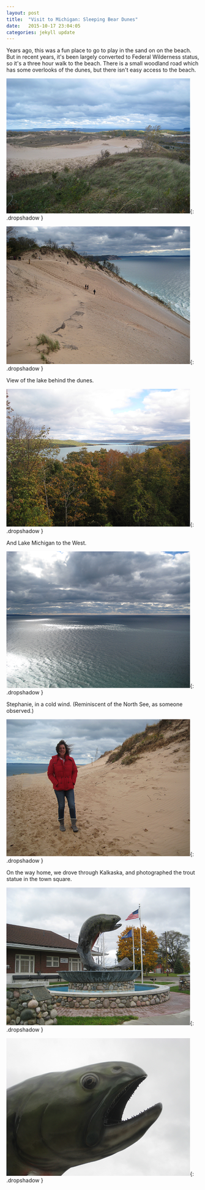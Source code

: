 ```yaml
---
layout: post
title:  "Visit to Michigan: Sleeping Bear Dunes"
date:   2015-10-17 23:04:05
categories: jekyll update
---
```

Years ago, this was a fun place to go to play in the sand on on the beach.  But in recent years, it's been largely converted to Federal Wilderness status, so it's a three hour walk to the beach.   There is a small woodland road which has some overlooks of the dunes, but there isn't easy access to the beach.

![Dunes](/images/2015-10-16_sleeping_bear_dunes/dunes1.png){: .dropshadow }  

![Dunes](/images/2015-10-16_sleeping_bear_dunes/dunes2.png){: .dropshadow }  

View of the lake behind the dunes.

![Lake](/images/2015-10-16_sleeping_bear_dunes/lake_behind_dunes.png){: .dropshadow }  

And Lake Michigan to the West.

![Lake and clouds](/images/2015-10-16_sleeping_bear_dunes/lake_michigan.png){: .dropshadow }  

Stephanie, in a cold wind.  (Reminiscent of the North See, as someone observed.)

![Woman standing on the dunes in the wind](/images/2015-10-16_sleeping_bear_dunes/stephanie_on_dunes.png){: .dropshadow }  

On the way home, we drove through Kalkaska, and photographed the trout statue in the town square.

![Fish statue](/images/2015-10-16_sleeping_bear_dunes/kalkaska_fish1.png){: .dropshadow }  

![Details of fish statue](/images/2015-10-16_sleeping_bear_dunes/kalkaska_fish2.png){: .dropshadow }  


